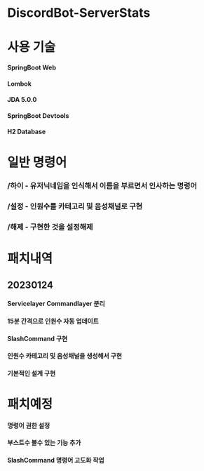 # DiscordBot-ServerStats

# 사용 기술
#### SpringBoot Web
#### Lombok
#### JDA 5.0.0
#### SpringBoot Devtools
#### H2 Database


# 일반 명령어
### /하이 - 유저닉네임을 인식해서 이름을 부르면서 인사하는 명령어
### /설정 - 인원수를 카테고리 및 음성채널로 구현
### /해제 - 구현한 것을 설정해제

# 패치내역
## 20230124
#### Servicelayer Commandlayer 분리
#### 15분 간격으로 인원수 자동 업데이트
#### SlashCommand 구현
#### 인원수 카테고리 및 음성채널을 생성해서 구현
#### 기본적인 설계 구현

# 패치예정
#### 명령어 권한 설정
#### 부스트수 볼수 있는 기능 추가
#### SlashCommand 명령어 고도화 작업
